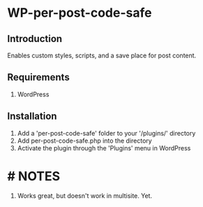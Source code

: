 # WP-per-post-code-safe

## Introduction

Enables custom styles, scripts, and a save place for post content.

## Requirements

1. WordPress

## Installation

1. Add a 'per-post-code-safe' folder to your '/plugins/' directory
1. Add per-post-code-safe.php into the directory 
1. Activate the plugin through the 'Plugins' menu in WordPress

# # NOTES

1. Works great, but doesn't work in multisite. Yet.